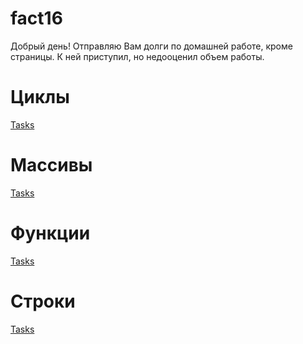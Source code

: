 # fact16

Добрый день! Отправляю Вам долги по домашней работе, кроме страницы. К ней приступил, но недооценил объем работы.

# Циклы
[Tasks](HomeWorkCycle.php)
# Массивы
[Tasks](HomeWorkArray.php)
# Функции
[Tasks](HomeWorkFunct.php)
# Строки
[Tasks](HomeWorkString.php)